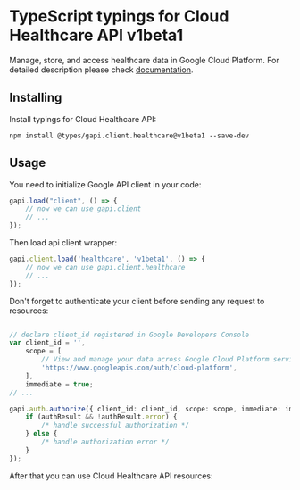 # TypeScript typings for Cloud Healthcare API v1beta1
Manage, store, and access healthcare data in Google Cloud Platform.
For detailed description please check [documentation](https://cloud.google.com/healthcare).

## Installing

Install typings for Cloud Healthcare API:
```
npm install @types/gapi.client.healthcare@v1beta1 --save-dev
```

## Usage

You need to initialize Google API client in your code:
```typescript
gapi.load("client", () => { 
    // now we can use gapi.client
    // ... 
});
```

Then load api client wrapper:
```typescript
gapi.client.load('healthcare', 'v1beta1', () => {
    // now we can use gapi.client.healthcare
    // ... 
});
```

Don't forget to authenticate your client before sending any request to resources:
```typescript

// declare client_id registered in Google Developers Console
var client_id = '',
    scope = [     
        // View and manage your data across Google Cloud Platform services
        'https://www.googleapis.com/auth/cloud-platform',
    ],
    immediate = true;
// ...

gapi.auth.authorize({ client_id: client_id, scope: scope, immediate: immediate }, authResult => {
    if (authResult && !authResult.error) {
        /* handle successful authorization */
    } else {
        /* handle authorization error */
    }
});            
```

After that you can use Cloud Healthcare API resources:

```typescript
```
